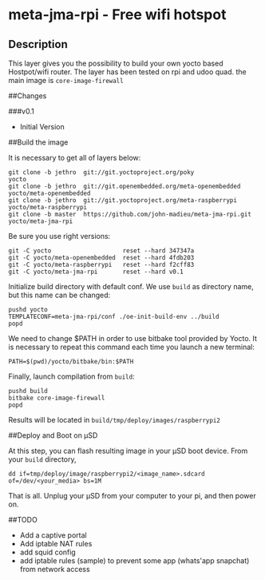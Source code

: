# meta-jma-rpi - Free wifi hotspot

## Description

This layer gives you the possibility to build your own yocto based Hostpot/wifi router.
The layer has been tested on rpi and udoo quad. the main image is `core-image-firewall`


##Changes

###v0.1


 * Initial Version


##Build the image

It is necessary to get all of layers below:

    git clone -b jethro  git://git.yoctoproject.org/poky                       yocto
    git clone -b jethro  git://git.openembedded.org/meta-openembedded          yocto/meta-openembedded
    git clone -b jethro  git://git.yoctoproject.org/meta-raspberrypi           yocto/meta-raspberrypi
    git clone -b master  https://github.com/john-madieu/meta-jma-rpi.git       yocto/meta-jma-rpi

Be sure you use right versions:

    git -C yocto                    reset --hard 347347a
    git -C yocto/meta-openembedded  reset --hard 4fdb203
    git -C yocto/meta-raspberrypi   reset --hard f2cff83
    git -C yocto/meta-jma-rpi       reset --hard v0.1

Initialize build directory with default conf. We use `build` as
directory name, but this name can be changed:

    pushd yocto
    TEMPLATECONF=meta-jma-rpi/conf ./oe-init-build-env ../build
    popd

We need to change $PATH in order to use bitbake tool provided by Yocto. It is
necessary to repeat this command each time you launch a new terminal:

    PATH=$(pwd)/yocto/bitbake/bin:$PATH

Finally, launch compilation from `build`:

    pushd build
    bitbake core-image-firewall
    popd


Results will be located in `build/tmp/deploy/images/raspberrypi2`


##Deploy and Boot on µSD

At this step, you can flash resulting image in your µSD boot device.
From your `build` directory,

    dd if=tmp/deploy/image/raspberrypi2/<image_name>.sdcard of=/dev/<your_media> bs=1M

That is all. Unplug your µSD from your computer to your pi, and then power on.

##TODO

 * Add a captive portal
 * Add iptable NAT rules
 * add squid config
 * add iptable rules (sample) to prevent some app (whats'app snapchat) from network access
